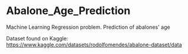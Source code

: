 # Abalone_Age_Prediction
Machine Learning Regression problem. Prediction of abalones' age

Dataset found on Kaggle: https://www.kaggle.com/datasets/rodolfomendes/abalone-dataset/data


